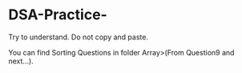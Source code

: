 # DSA-Practice-
Try to understand.
Do not copy and paste.

You can find Sorting Questions in folder Array>(From Question9 and next...).
